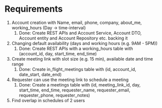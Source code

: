 # Requirements

1. Account creation with Name, email, phone, company, about_me, working_hours (Day -> time-interval)
   1. Done: Create REST APIs and Account Service, Account DTO, Account entity and Account Repository etc. backing it
2. Changing default availability (days and working hours (e.g. 9AM - 5PM))
   1. Done: Create REST APIs with a working_hours table with (account_id, day, start_time, end_time)
3. Create meeting link with slot size (e.g. 15 min), available date and time range
   1. Done: Create in_flight_meetings table with (id, account_id, date_start, date_end)
4. Requester can use the meeting link to schedule a meeting
   1. Done: Create a meetings table with (id, meeting_link_id, day, start_time, end_time, requester_name, requester_email, requester_phone, requester_notes)
5. Find overlap in schedules of 2 users
